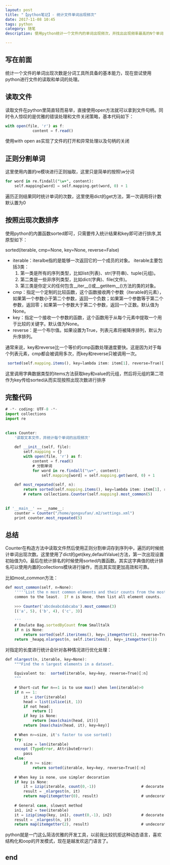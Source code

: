 ```yaml
---
layout: post
title: "【python笔记】- 统计文件单词出现频次"
date: 2017-11-08 10:45
tags: python 
category: 随笔
description: 使用python统计一个文件内的单词出现频次，并找出出现频率最高的N个单词

---
```

## 写在前面

统计一个文件的单词出现次数是分词工具所具备的基本能力，现在尝试使用python进行文件的读取和单词的处理。

## 读取文件

读取文件在python里简直轻而易举，直接使用open方法就可以拿到文件句柄。同时令人惊叹的是优雅的错误处理和文件关闭策略，基本代码如下：
```javascript
with open(file, 'r') as f:  
            content = f.read()  
```
使用with open as实现了文件的打开和异常处理以及句柄的关闭
## 正则分割单词

这里使用内置的re模块进行正则抽取，这里只是简单的按照\w分词

```sql
for word in re.findall("\w+", content):
    self.mapping[word] = self.mapping.get(word, 0) + 1  
```
遍历正则结果同时统计单词的次数，这里使用dict的get方法，第一次调用将计数默认置为0

## 按照出现次数排序

使用python的内置函数sorted即可，只需要传入统计结果和key即可进行排序,其原型如下：

sorted(iterable, cmp=None, key=None, reverse=False)

- iterable：iteralbe指的是能够一次返回它的一个成员的对象。
iterable主要包括3类：
    1. 第一类是所有的序列类型，比如list(列表)、str(字符串)、tuple(元组)。 
    2. 第二类是一些非序列类型，比如dict(字典)、file(文件)。
    3. 第三类是你定义的任何包含__iter__()或__getitem__()方法的类的对象。
- cmp：指定一个定制的比较函数，这个函数接收两个参数（iterable的元素），如果第一个参数小于第二个参数，返回一个负数；如果第一个参数等于第二个参数，返回零；如果第一个参数大于第二个参数，返回一个正数。默认值为None。
- key：指定一个接收一个参数的函数，这个函数用于从每个元素中提取一个用于比较的关键字。默认值为None。
- reverse：是一个布尔值。如果设置为True，列表元素将被降序排列，默认为升序排列。

通常来说，key和reverse比一个等价的cmp函数处理速度要快。这是因为对于每个列表元素，cmp都会被调用多次，而key和reverse只被调用一次。

```javascript
 sorted(self.mapping.items(), key=lambda item: item[1], reverse=True)[:n] 
```

这里调用字典数据类型的items方法获取key和value的元组，然后将元组的第二项作为key传给sorted从而实现按照出现次数进行排序

## 完整代码

```javascript
# -*- coding: UTF-8 -*-  
import collections  
import re  
  
  
class Counter:  
    '读取文本文件，并统计每个单词的出现频次'  
  
    def __init__(self, file):  
        self.mapping = {}  
        with open(file, 'r') as f:  
            content = f.read()  
            # 分割单词  
            for word in re.findall("\w+", content):  
                self.mapping[word] = self.mapping.get(word, 0) + 1  
  
    def most_repeated(self, n):  
        return sorted(self.mapping.items(), key=lambda item: item[1], reverse=True)[:n]  
        # return collections.Counter(self.mapping).most_common(5)  
  
  
if '__main__' == __name__:  
    counter = Counter("/home/gongxufan/.m2/settings.xml")  
    print counter.most_repeated(5)  
```

## 总结

Counter在构造方法中读取文件然后使用正则分割单词存到序列中，遍历的时候统计单词出现次数。这里使用了dict的get(key,defaultValue)方法，第一次出现设置初始值为0。最后在统计排名的时候使用sorted内置函数。其实这字典值的统计排名可以使用内置的collections模块进行操作，而且其实现更加高效和可靠。

比如most_common方法：
```javascript
def most_common(self, n=None):  
    '''''List the n most common elements and their counts from the most 
    common to the least.  If n is None, then list all element counts. 
 
    >>> Counter('abcdeabcdabcaba').most_common(3) 
    [('a', 5), ('b', 4), ('c', 3)] 
 
    '''  
    # Emulate Bag.sortedByCount from Smalltalk  
    if n is None:  
        return sorted(self.iteritems(), key=_itemgetter(1), reverse=True)  
    return _heapq.nlargest(n, self.iteritems(), key=_itemgetter(1)) 
```

对指定的长度进行统计会针对各种情况进行优化处理：

```javascript
def nlargest(n, iterable, key=None):  
    """Find the n largest elements in a dataset. 
 
    Equivalent to:  sorted(iterable, key=key, reverse=True)[:n] 
    """  
  
    # Short-cut for n==1 is to use max() when len(iterable)>0  
    if n == 1:  
        it = iter(iterable)  
        head = list(islice(it, 1))  
        if not head:  
            return []  
        if key is None:  
            return [max(chain(head, it))]  
        return [max(chain(head, it), key=key)]  
  
    # When n>=size, it's faster to use sorted()  
    try:  
        size = len(iterable)  
    except (TypeError, AttributeError):  
        pass  
    else:  
        if n >= size:  
            return sorted(iterable, key=key, reverse=True)[:n]  
  
    # When key is none, use simpler decoration  
    if key is None:  
        it = izip(iterable, count(0,-1))                    # decorate  
        result = _nlargest(n, it)  
        return map(itemgetter(0), result)                   # undecorate  
  
    # General case, slowest method  
    in1, in2 = tee(iterable)  
    it = izip(imap(key, in1), count(0,-1), in2)             # decorate  
    result = _nlargest(n, it)  
    return map(itemgetter(2), result)                       # undecorate  
```

python就是一门这么简洁优雅的开发工具，以前我比较抗拒这种动态语言，喜欢结构化和oop的开发模式，现在是越发欢这门语言了。

## end
